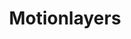 ---
title: Motionlayers
description: MVP clone of galshir.com/float app where users can convert multiple layers of an image into animations, and export as a video.
link: https://www.theartpeople.com.sg/motionlayer.html
image: motionlayer.gif
pubDate: 2024-01-10
---